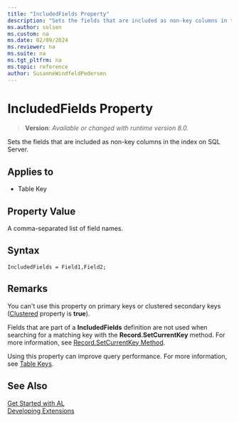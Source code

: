 ```yaml
---
title: "IncludedFields Property"
description: "Sets the fields that are included as non-key columns in the index on SQL Server."
ms.author: solsen
ms.custom: na
ms.date: 02/09/2024
ms.reviewer: na
ms.suite: na
ms.tgt_pltfrm: na
ms.topic: reference
author: SusanneWindfeldPedersen
---
```

[//]: # (START>DO_NOT_EDIT)
[//]: # (IMPORTANT:Do not edit any of the content between here and the END>DO_NOT_EDIT.)
[//]: # (Any modifications should be made in the .xml files in the ModernDev repo.)
# IncludedFields Property
> **Version**: _Available or changed with runtime version 8.0._

Sets the fields that are included as non-key columns in the index on SQL Server.

## Applies to
-   Table Key

[//]: # (IMPORTANT: END>DO_NOT_EDIT)

## Property Value

A comma-separated list of field names.

## Syntax

```al
IncludedFields = Field1,Field2;
```

## Remarks

You can't use this property on primary keys or clustered secondary keys ([Clustered](devenv-clustered-property.md) property is **true**).

Fields that are part of a **IncludedFields** definition are not used when searching for a matching key with the **Record.SetCurrentKey** method. For more information, see [Record.SetCurrentKey Method](../methods-auto/record/record-setcurrentkey-method.md).

Using this property can improve query performance. For more information, see [Table Keys](../devenv-table-keys.md).

## See Also

[Get Started with AL](../devenv-get-started.md)  
[Developing Extensions](../devenv-dev-overview.md)  